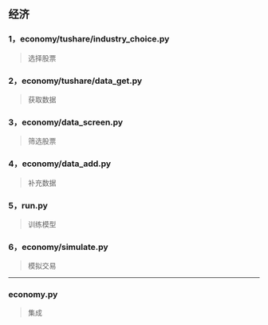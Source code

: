 ## 经济
### 1，economy/tushare/industry_choice.py
>选择股票
### 2，economy/tushare/data_get.py
>获取数据
### 3，economy/data_screen.py
>筛选股票
### 4，economy/data_add.py
>补充数据
### 5，run.py
>训练模型
### 6，economy/simulate.py
>模拟交易
***
### economy.py
>集成
